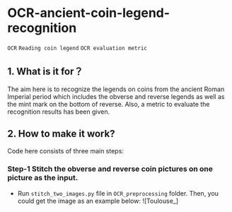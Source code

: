 # OCR-ancient-coin-legend-recognition
`OCR` `Reading coin legend` `OCR evaluation metric` 
## 1. What is it for？
The aim here is to recognize the legends on coins from the ancient Roman Imperial period which includes the obverse and reverse legends as well as the mint mark on the bottom of reverse. Also, a metric to evaluate the recognition results has been given.

## 2. How to make it work?
 Code here consists of three main steps:

### Step-1 Stitch the obverse and reverse coin pictures on one picture as the input.
* Run `stitch_two_images.py` file in `OCR_preprocessing` folder. Then, you could get the image as an example below:
![Toulouse_]
 
